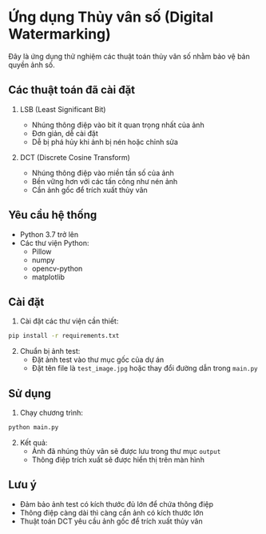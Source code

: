 # Ứng dụng Thủy vân số (Digital Watermarking)

Đây là ứng dụng thử nghiệm các thuật toán thủy vân số nhằm bảo vệ bản quyền ảnh số.

## Các thuật toán đã cài đặt

1. LSB (Least Significant Bit)
   - Nhúng thông điệp vào bit ít quan trọng nhất của ảnh
   - Đơn giản, dễ cài đặt
   - Dễ bị phá hủy khi ảnh bị nén hoặc chỉnh sửa

2. DCT (Discrete Cosine Transform)
   - Nhúng thông điệp vào miền tần số của ảnh
   - Bền vững hơn với các tấn công như nén ảnh
   - Cần ảnh gốc để trích xuất thủy vân

## Yêu cầu hệ thống

- Python 3.7 trở lên
- Các thư viện Python:
  - Pillow
  - numpy
  - opencv-python
  - matplotlib

## Cài đặt

1. Cài đặt các thư viện cần thiết:
```bash
pip install -r requirements.txt
```

2. Chuẩn bị ảnh test:
   - Đặt ảnh test vào thư mục gốc của dự án
   - Đặt tên file là `test_image.jpg` hoặc thay đổi đường dẫn trong `main.py`

## Sử dụng

1. Chạy chương trình:
```bash
python main.py
```

2. Kết quả:
   - Ảnh đã nhúng thủy vân sẽ được lưu trong thư mục `output`
   - Thông điệp trích xuất sẽ được hiển thị trên màn hình

## Lưu ý

- Đảm bảo ảnh test có kích thước đủ lớn để chứa thông điệp
- Thông điệp càng dài thì càng cần ảnh có kích thước lớn
- Thuật toán DCT yêu cầu ảnh gốc để trích xuất thủy vân 